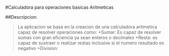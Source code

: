 #Calculadora para operaciones basicas Aritmeticas

##Descripcion:

> La aplicacion se basa en la creacion de una calculadora aritmetica capaz de resolver operaciones como:
+Sumar: Es capaz de resolver sumas con gran eficiencia ya sean enteros o decimales
+Resta: es capaz de sustraer o realizar restas inclusive si el numero resultado es negativo
+Division: 
